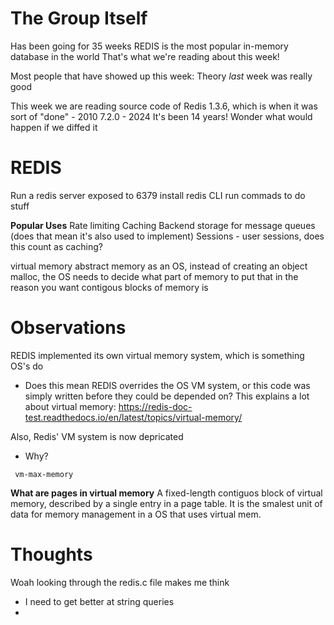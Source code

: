 # The Group Itself
Has been going for 35 weeks
REDIS is the most popular in-memory database in the world
That's what we're reading about this week!

Most people that have showed up this week:
Theory *last* week was really good

This week we are reading source code of Redis 1.3.6, which is when it was sort of "done" - 2010
7.2.0 - 2024
It's been 14 years!
Wonder what would happen if we diffed it

# REDIS
Run a redis server exposed to 6379
install redis CLI
run commads to do stuff

**Popular Uses**
Rate limiting
Caching
Backend storage for message queues (does that mean it's also used to implement)
Sessions -  user sessions, does this count as caching?

virtual memory
abstract memory as an OS, instead of creating an object malloc, the OS needs to decide what part of memory to put that in
the reason you want contigous blocks of memory is

# Observations
REDIS implemented its own virtual memory system, which is something OS's do
- Does this mean REDIS overrides the OS VM system, or this code was simply written before they could be depended on?
This explains a lot about virtual memory:
https://redis-doc-test.readthedocs.io/en/latest/topics/virtual-memory/

Also, Redis' VM system is now depricated
- Why?

```
 vm-max-memory
```

**What are pages in virtual memory**
A fixed-length contiguos block of virtual memory, described by a single entry in a page table. It is the smalest unit of data for memory management in a OS that uses virtual mem.

# Thoughts
Woah looking through the redis.c file makes me think
- I need to get better at string queries
- 
